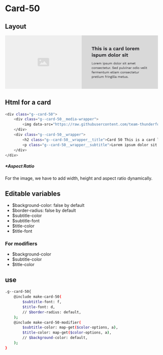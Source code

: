 # Card-50

## Layout

![alt text][card-50]

[card-50]: /src/img/global-components/card/card-50.jpg

## Html for a card

```sh
<div class="g--card-50">
    <div class="g--card-50__media-wrapper">
        <img data-src="https://raw.githubusercontent.com/team-thunderfoot/ui/main/src/img/global-components/img-placeholder.jpg" src="/src/img/global-components/placeholder.jpg" alt="img alt" class="g--card-50__media-wrapper__media g--lazy-01 f--ar" width="1000" height="1000" style="aspect-ratio: 1000 / 1000">
    </div>
    <div class="g--card-50__wrapper">
        <h2 class="g--card-50__wrapper__title">Card 50 This is a card lorem ispum dolor sit</h2>
        <p class="g--card-50__wrapper__subtitle">Lorem ipsum dolor sit amet consectetur. Sed pulvinar odio velit fermentum etiam consectetur pretium fringilla metus.</p>
    </div>
</div>
```

##### \*Aspect Ratio

For the image, we have to add width, height and aspect ratio dynamically.

## Editable variables

- $background-color: false by default
- $border-radius: false by default
- $subtitle-color
- $subtitle-font
- $title-color
- $title-font

### For modifiers

- $background-color
- $subtitle-color
- $title-color

## use

```sh
.g--card-50{
    @include make-card-50(
        $subtitle-font: f,
        $title-font: d,
        // $border-radius: default,
    );
    @include make-card-50-modifier(
        $subtitle-color: map-get($color-options, a),
        $title-color: map-get($color-options, a),
        // $background-color: default,
    );
}
```
